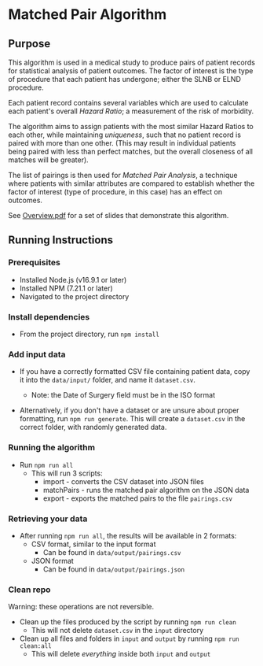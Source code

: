 # Matched Pair Algorithm

## Purpose

This algorithm is used in a medical study to produce pairs of patient records for statistical analysis of patient outcomes.
The factor of interest is the type of procedure that each patient has undergone; either the SLNB or ELND procedure.

Each patient record contains several variables which are used to calculate each patient's overall _Hazard Ratio_; a measurement of the risk of morbidity.

The algorithm aims to assign patients with the most similar Hazard Ratios to each other, while maintaining _uniqueness_, such that no patient record is paired with more than one other.
(This may result in individual patients being paired with less than perfect matches, but the overall closeness of all matches will be greater).

The list of pairings is then used for _Matched Pair Analysis_, a technique where patients with similar attributes are compared to establish whether the factor of interest (type of procedure, in this case) has an effect on outcomes.

See [Overview.pdf](https://github.com/Scomcn/matched-pair-algo/blob/master/Overview.pdf) for a set of slides that demonstrate this algorithm.

## Running Instructions

### Prerequisites

- Installed Node.js (v16.9.1 or later)
- Installed NPM (7.21.1 or later)
- Navigated to the project directory

### Install dependencies

- From the project directory, run
  `npm install`

### Add input data

- If you have a correctly formatted CSV file containing patient data, copy it into the `data/input/` folder, and name it `dataset.csv`.

  - Note: the Date of Surgery field must be in the ISO format

- Alternatively, if you don't have a dataset or are unsure about proper formatting, run `npm run generate`. This will create a `dataset.csv` in the correct folder, with randomly generated data.

### Running the algorithm

- Run `npm run all`
  - This will run 3 scripts:
    - import - converts the CSV dataset into JSON files
    - matchPairs - runs the matched pair algorithm on the JSON data
    - export - exports the matched pairs to the file `pairings.csv`

### Retrieving your data

- After running `npm run all`, the results will be available in 2 formats:
  - CSV format, similar to the input format
    - Can be found in `data/output/pairings.csv`
  - JSON format
    - Can be found in `data/output/pairings.json`

### Clean repo

Warning: these operations are not reversible.

- Clean up the files produced by the script by running `npm run clean`
  - This will not delete `dataset.csv` in the `input` directory
- Clean up all files and folders in `input` and `output` by running `npm run clean:all`
  - This will delete _everything_ inside both `input` and `output`
  
